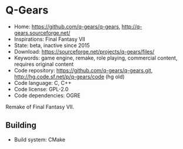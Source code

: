 # Q-Gears

- Home: https://github.com/q-gears/q-gears, http://q-gears.sourceforge.net/
- Inspirations: Final Fantasy VII
- State: beta, inactive since 2015
- Download: https://sourceforge.net/projects/q-gears/files/
- Keywords: game engine, remake, role playing, commercial content, requires original content
- Code repository: https://github.com/q-gears/q-gears.git, http://hg.code.sf.net/p/q-gears/code (hg old)
- Code language: C, C++
- Code license: GPL-2.0
- Code dependencies: OGRE

Remake of Final Fantasy VII.

## Building

- Build system: CMake
